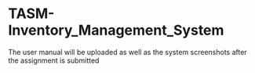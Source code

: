 # TASM-Inventory_Management_System

The user manual will be uploaded as well as the system screenshots after the assignment is submitted
